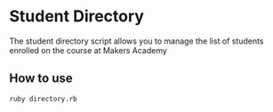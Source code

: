  Student Directory
 =================

 The student directory script allows you to manage the list of students enrolled on the course at Makers Academy

 How to use
 ----------

 ```shell
 ruby directory.rb
 ```